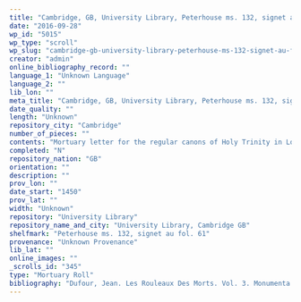 ```yaml
---
title: "Cambridge, GB, University Library, Peterhouse ms. 132, signet au fol. 61"
date: "2016-09-28"
wp_id: "5015"
wp_type: "scroll"
wp_slug: "cambridge-gb-university-library-peterhouse-ms-132-signet-au-fol-61"
creator: "admin"
online_bibliography_record: ""
language_1: "Unknown Language"
language_2: ""
lib_lon: ""
meta_title: "Cambridge, GB, University Library, Peterhouse ms. 132, signet au fol. 61"
date_quality: ""
length: "Unknown"
repository_city: "Cambridge"
number_of_pieces: ""
contents: "Mortuary letter for the regular canons of Holy Trinity in London, sent to the Abbey of Ramsey."
completed: "N"
repository_nation: "GB"
orientation: ""
description: ""
prov_lon: ""
date_start: "1450"
prov_lat: ""
width: "Unknown"
repository: "University Library"
repository_name_and_city: "University Library, Cambridge GB"
shelfmark: "Peterhouse ms. 132, signet au fol. 61"
provenance: "Unknown Provenance"
lib_lat: ""
online_images: ""
_scrolls_id: "345"
type: "Mortuary Roll"
bibliography: "Dufour, Jean. Les Rouleaux Des Morts. Vol. 3. Monumenta Palaeographica Medii Aevi. Series Gallica. Turnhout: Brepols, 2009, no. 343."
---
```




